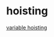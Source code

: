 # hoisting

[variable hoisting](https://stackoverflow.com/questions/3725546/variable-hoisting/3725763#3725763)
